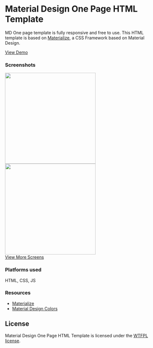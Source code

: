 <h1>Material Design One Page HTML Template</h1>
<p>MD One page template is fully responsive and free to use. This HTML template is based on <a href="http://materializecss.com/">Materialize</a>, a CSS Framework based on Material Design.</p>
<a href="http://joashpereira.com/templates/material_one_pager/">View Demo</a>
<br/>
<h3>Screenshots</h3>
<img src="https://m1.behance.net/rendition/modules/155787441/disp/f7713eb665752f2da380ec8f7a3cdcae.png" height="300px"/> <img src="https://m1.behance.net/rendition/modules/155787447/disp/e546efd70f5b46e45829e0da79375243.png" height="300px"/>
<br/>
<a href="https://www.behance.net/gallery/23484793/Material-Design-One-Page-Template">View More Screens</a>
<h3>Platforms used</h3>
HTML, CSS, JS

<h3>Resources</h3>
<ul>
    <li><a href="http://materializecss.com/">Materialize</a></li>
    <li><a href="http://www.materialpalette.com/">Material Design Colors</a></li> 
</ul>

<h2>License</h2>
Material Design One Page HTML Template is licensed under the <a href="http://sam.zoy.org/wtfpl/">WTFPL license</a>. 
